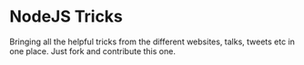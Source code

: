# NodeJS Tricks

Bringing all the helpful tricks from the different websites, talks, tweets etc in one place. Just fork and contribute this one. 
